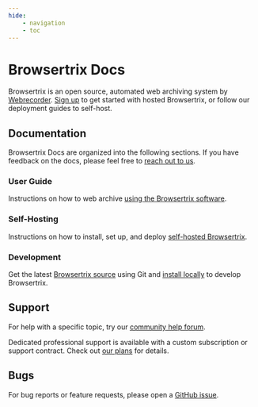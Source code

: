 ```yaml
---
hide:
    - navigation
    - toc
---
```


# Browsertrix Docs

Browsertrix is an open source, automated web archiving system by [Webrecorder](https://webrecorder.net/). [Sign up](./user-guide/signup.md) to get started with hosted Browsertrix, or follow our deployment guides to self-host.

## Documentation

Browsertrix Docs are organized into the following sections. If you have feedback on the docs, please feel free to [reach out to us](mailto:docs-feedback@webrecorder.net).

### User Guide

Instructions on how to web archive [using the Browsertrix software](./user-guide/index.md).

### Self-Hosting

Instructions on how to install, set up, and deploy [self-hosted Browsertrix](./deploy/index.md).

### Development

Get the latest [Browsertrix source](https://github.com/webrecorder/browsertrix) using Git and [install locally](./deploy/local.md) to develop Browsertrix.

## Support

For help with a specific topic, try our [community help forum](https://forum.webrecorder.net/c/help/5).

Dedicated professional support is available with a custom subscription or support contract. Check out [our plans](https://browsertrix.com/) for details.

## Bugs

For bug reports or feature requests, please open a [GitHub issue](https://github.com/webrecorder/browsertrix/issues/new/choose).